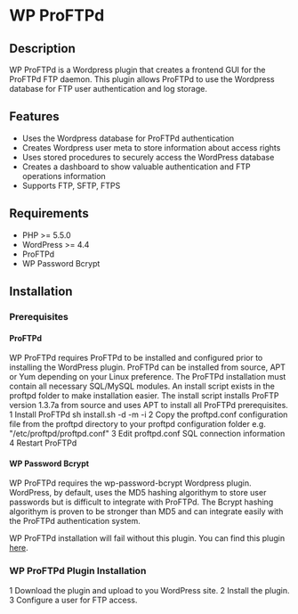 # WP ProFTPd

## Description
WP ProFTPd is a Wordpress plugin that creates a frontend GUI for the ProFTPd FTP daemon.  This plugin allows ProFTPd to use the Wordpress database for FTP user authentication and log storage.

## Features
- Uses the Wordpress database for ProFTPd authentication
- Creates Wordpress user meta to store information about access rights  
- Uses stored procedures to securely access the WordPress database
- Creates a dashboard to show valuable authentication and FTP operations information
- Supports FTP, SFTP, FTPS

## Requirements
- PHP >= 5.5.0
- WordPress >= 4.4
- ProFTPd
- WP Password Bcrypt

## Installation

### Prerequisites

#### ProFTPd
WP ProFTPd requires ProFTPd to be installed and configured prior to installing the WordPress plugin.  ProFTPd can be installed from source, APT or Yum depending on your Linux preference.  The ProFTPd installation must contain all necessary SQL/MySQL modules.  An install script exists in the proftpd folder to make installation easier.  The install script installs ProFTP version 1.3.7a from source and uses APT to install all ProFTPd prerequisites.
1 Install ProFTPd
  sh install.sh -d -m -i
2 Copy the proftpd.conf configuration file from the proftpd directory to your proftpd configuration folder
  e.g. "/etc/proftpd/proftpd.conf"
3 Edit proftpd.conf SQL connection information
4 Restart ProFTPd

#### WP Password Bcrypt
WP ProFTPd requires the wp-password-bcrypt Wordpress plugin.  WordPress, by default, uses the MD5 hashing algorithym to store user passwords but is difficult to integrate with ProFTPd.  The Bcrypt hashing algorithym is proven to be stronger than MD5 and can integrate easily with the ProFTPd authentication system.

WP ProFTPd installation will fail without this plugin.  You can find this plugin [here](https://github.com/roots/wp-password-bcrypt).

### WP ProFTPd Plugin Installation
1 Download the plugin and upload to you WordPress site.
2 Install the plugin.
3 Configure a user for FTP access.